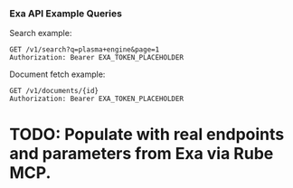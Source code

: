 ### Exa API Example Queries

Search example:
```http
GET /v1/search?q=plasma+engine&page=1
Authorization: Bearer EXA_TOKEN_PLACEHOLDER
```

Document fetch example:
```http
GET /v1/documents/{id}
Authorization: Bearer EXA_TOKEN_PLACEHOLDER
```

# TODO: Populate with real endpoints and parameters from Exa via Rube MCP.

